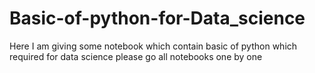# Basic-of-python-for-Data_science
Here I am giving some notebook which contain basic of python which required for data science
please go all notebooks one by one
